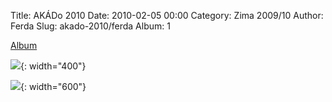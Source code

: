 Title: AKÁDo 2010
Date: 2010-02-05 00:00
Category: Zima 2009/10
Author: Ferda
Slug: akado-2010/ferda
Album: 1

[Album](https://get.google.com/albumarchive/105900061350214611526/album/AF1QipMq1QF5_1wCcmyPQhw48PrcBU9qS3tswRfQ2UTr)

![]({static}/static/zima-2009-10/alba/tonda.jpg){: width="400"}

![]({static}/static/zima-2009-10/alba/img-7325.jpg){: width="600"}
